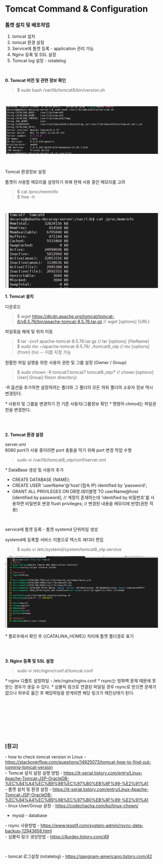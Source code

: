 # Tomcat Command & Configuration


### 톰캣 설치 및 배포작업
1. tomcat 설치
2. tomcat 환경 설정
3. Service에 톰캣 등록 - application 관리 가능
4. Nginx 등록 및 SSL 설정
5. Tomcat log 설정 - rotatelog

<br>

**0. Tomcat 버전 및 관련 정보 확인**
> $ sudo bash /var/lib/tomcat8/bin/version.sh

<br>

![tomcat_version.JPG](img/tomcat_version.JPG)


<br>

Tomcat 환경정보 설정

톰켓이 사용할 메모리를 설정하기 위해 현재 사용 중인 메모리를 고려 <br>

> $ cat /proc/meminfo <br>
> $ free -h

<br>

![server_memory.jpg](img/server_memory.jpg)


**1. Tomcat 설치**

다운로드
> $ wget https://dlcdn.apache.org/tomcat/tomcat-8/v8.5.76/bin/apache-tomcat-8.5.76.tar.gz   // wget [options] {URL}

파일묶음 해제 및 위치 이동
> $ tar -zxvf apache-tomcat-8.5.76.tar.gz         // tar [options] {fileName} <br>
> $ sudo mv ~/apache-tomcat-8.5.76/ ./tomcat8_otp           // mv [options] {from} {to}  -- 이름 지정 가능


원활한 파일 실행을 위한 사용자 권한 및 그룹 설정 (Owner / Group)
> $ sudo chown -R tomcat7.tomcat7 tomcat8_otp/*      // chown [options] User[:Group] file(or directory) <br>

-R 옵션을 추가하면 설정하려는 폴더와 그 폴더의 모든 하위 폴더의 소유자 정보 역시 변경된다.

_*_ 사용자 및 그룹을 변경하기 전 기존 사용자/그룹정보 확인
_*_ 명령어 chmod는 파일권한을 변경한다.


<br><br>

**2. Tomcat 환경 설정**

server.xml <br>
8080 port가 사용 중이라면 port 충돌을 막기 위해 port 변경 작업 수행
> sudo vi /var/lib/tomcat8_otp/conf/server.xml


_*_ DataBase 생성 및 사용자 추가
  * CREATE DATABASE {NAME};
  * CREATE USER 'userName'@'host'(접속 IP) identified by 'password';
  * GRANT ALL PRIVILEGES ON DB명.테이블명 TO userName@host [identified by password];    // 계정이 존재하는데 'identified by 비밀번호'를 사용하면 비밀번호 변경
    flush privileges;    // 변경된 내용을 메모리에 반영(권한 적용)

<br>

service에 톰캣 등록 - 톰캣 systemd 단위파일 생성

systemd에 등록할 서비스 이름으로 텍스트 에디터 편집
> $ sudo vi /etc/systemd/system/tomcat8_otp.service

![tomcat_service.JPG](./img/tomcat_service.JPG)

_*_ 플로우에서 확인 후 {{CATALINA_HOME}} 자리에 톰캣 폴더경로 표기

<br><br>


**3. Nginx 등록 및 SSL 설정**
> sudo vi /etc/nginx/conf.d/tomcat.conf

_*_ nginx 디폴트 설정파일 - /etc/nginx/nginx.conf
_*_ rsync는 방화벽 문제 때문에 못받는 경우가 생길 수 있다.
_*_ 심볼릭 링크로 연결된 파일일 경우 rsync로 받으면 문제가 없으나 외부로 옮긴 후 해당파일을 받게되면 해당 링크가 깨진상태가 된다.







<br><br>




<br><br>
<br><br>

### [참고] <br>
  *-* how to check tomcat version in Linux - https://stackoverflow.com/questions/14925073/tomcat-how-to-find-out-running-tomcat-version <br>
  *-* Tomcat 설치 설정 실행 방법 - https://it-serial.tistory.com/entry/Linux-Apache-Tomcat-JSP-OracleDB-%EC%84%A4%EC%B9%98%EC%97%B0%EB%8F%99-%E2%91%A1 <br>
  *-* 톰캣 설치 및 환경 설정 - https://it-serial.tistory.com/entry/Linux-Apache-Tomcat-JSP-OracleDB-%EC%84%A4%EC%B9%98%EC%97%B0%EB%8F%99-%E2%91%A1 <br>
  *-* linux User/Group 설정 - https://codechacha.com/ko/linux-chown/ <br>

  * mysql
  *-* database 

  *-* rsync 사용방법 - https://www.lesstif.com/system-admin/rsync-data-backup-12943658.html <br>
  *-* 심볼릭 링크 생성방법 - https://4urdev.tistory.com/49 <br>

  <br>

  *-* tomcat 로그설정 (rotatelog) - https://gangnam-americano.tistory.com/42
  

